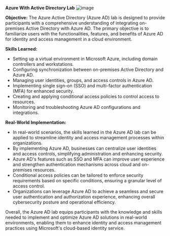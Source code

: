 **Azure With Active Directory Lab**
![image](https://github.com/Malik-444/Azure-Active-Directory-Lab/assets/151242422/67e6cc14-586a-4f67-b5f8-32fedcc18af0)

**Objective:**
The Azure Active Directory (Azure AD) lab is designed to provide participants with a comprehensive understanding of integrating on-premises Active Directory with Azure AD. The primary objective is to familiarize users with the functionalities, features, and benefits of Azure AD for identity and access management in a cloud environment.

**Skills Learned:**
- Setting up a virtual environment in Microsoft Azure, including domain controllers and workstations.
- Configuring synchronization between on-premises Active Directory and Azure AD.
- Managing user identities, groups, and access controls in Azure AD.
- Implementing single sign-on (SSO) and multi-factor authentication (MFA) for enhanced security.
- Creating and applying conditional access policies to control access to resources.
- Monitoring and troubleshooting Azure AD configurations and integrations.

**Real-World Implementation:**
- In real-world scenarios, the skills learned in the Azure AD lab can be applied to streamline identity and access management processes within organizations.
- By implementing Azure AD, businesses can centralize user identities and access controls, simplifying administration and enhancing security.
- Azure AD's features such as SSO and MFA can improve user experience and strengthen authentication mechanisms across cloud and on-premises resources.
- Conditional access policies can be tailored to enforce security requirements based on specific conditions, ensuring a granular level of access control.
- Organizations can leverage Azure AD to achieve a seamless and secure user authentication and authorization experience, enhancing overall cybersecurity posture and operational efficiency.

Overall, the Azure AD lab equips participants with the knowledge and skills needed to implement and optimize Azure AD solutions in real-world environments, enabling them to enhance identity and access management practices using Microsoft's cloud-based identity service.
